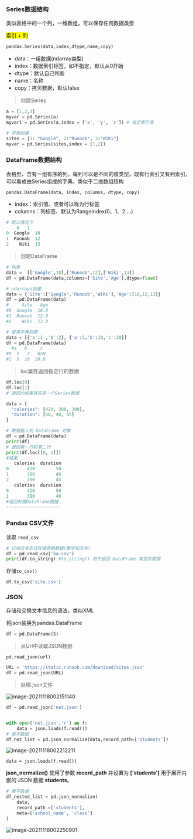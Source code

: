 ### Series数据结构

类似表格中的一个列，一维数组，可以保存任何数据类型

<mark>索引 + 列</mark>

```python
pandas.Series(data,index,dtype,name,copy)
```

- data：一组数据(ndarray类型)
- index：数据索引标签，如不指定，默认从0开始
- dtype：默认自己判断
- name：名称
- copy：拷贝数据，默认false

> 创建Series

```python
a = [1,2,3]
myvar = pd.Series(a)
myvar1 = pd.Series(a,index = ['x', 'y', 'z']) # 指定索引值

# 字典创建
sites = {1: "Google", 2:"Runnob", 3:"WiKi"}
myvar = pd.Series(sites,index = [1,2])
```





### DataFrame数据结构

表格型、含有一组有序的列，每列可以是不同的值类型。既有行索引又有列索引，可以看成由Series组成的字典。类似于二维数组结构

```
pandas.DataFrame(data, index, columns, dtype, copy)
```

- index：索引值、或者可以称为行标签
- columns：列标签、默认为RangeIndex(0、1、2....)

```python
# 默认情况下        
    0   1
0  Google  10
1  Runoob  12
2    Wiki  13
```

> 创建DataFrame

```python
# 列表
data =  [['Google',10],['Runoob',12],['Wiki',13]]
df = pd.DataFrame(data,columns=['Site','Age'],dtype=float)

# ndarrays创建
data = {'Site':['Google','Runoob','WiKi'],'Age':[10,12,13]}
df = pd.DataFrame(data)
#     Site   Age
#0  Google  10.0
#1  Runoob  12.0
#2    Wiki  13.0

# 使用字典创建
data = [{'a':1 ,'b':2}, {'a':5,'b':10,'c':20}]
df = pd.DataFrame(data)
  #a   b     c
#0  1   2   NaN
#1  5  10  20.0
```

> loc属性返回指定行的数据

```python
df.loc[0]
df.loc[1]
# 返回的结果其实是一个Series数据

data = {
  "calories": [420, 380, 390],
  "duration": [50, 40, 45]
}

# 数据载入到 DataFrame 对象
df = pd.DataFrame(data)
print(df)
# 返回第一行和第二行
print(df.loc[[0, 1]])
#结果
   calories  duration
0       420        50
1       380        40
2       390        45
   calories  duration
0       420        50
1       380        40
#返回的是DataFrame数据
---------------------
```





### Pandas CSV文件

读取 `read_csv`

```python
# 以纯文本形式存储表格数据(数字和文本)
df = pd.read_csv('ba.csv')
print(df.to_string) #to_string() 用于返回 DataFrame 类型的数据
```



存储`to_csv()`

```python
df.to_csv('site.csv')
```





### JSON

存储和交换文本信息的语法，类似XML

将json装换为pandas.DataFrame

```python
df = pd.DataFrame(S)
```



> 从Url中读取JSON数据

`pd.read_json(url)`

```python
URL = 'https://static.runoob.com/download/sites.json'
df = pd.read_json(URL)
```

> 处理.json文件

![image-20211118002151140](https://cdn.jsdelivr.net/gh/moon-Light404/my-picGo@master/img/202111181531248.png)

```python
df = pd.read_json('net.json')


with open('net.json','r') as f:
    data = json.loads(f.read())
# 展平数据
df_net_list = pd.json_normalize(data,record_path=['students'])
```

![image-20211118002212211](https://cdn.jsdelivr.net/gh/moon-Light404/my-picGo@master/img/202111181531544.png)

`data = json.loads(f.read())`

**json_normalize()** 使用了参数 **record_path** 并设置为 **['students']** 用于展开内嵌的 JSON 数据 **students**。

```python
# 展平数据
df_nested_list = pd.json_normalize(
    data,
    record_path =['students'],
    meta=['school_name', 'class']
)
```



![image-20211118002250901](https://cdn.jsdelivr.net/gh/moon-Light404/my-picGo@master/img/202111181531854.png)